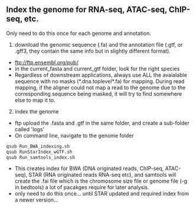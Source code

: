 ## Index the genome for RNA-seq, ATAC-seq, ChIP-seq, etc.

Only need to do this once for each genome and annotation.

1. download the genomic sequence (.fa) and the annotation file (.gtf, or .gff3, they contain the same info but in slightly different format).
- ftp://ftp.ensembl.org/pub/
- in the current_fasta and current_gtf folder, look for the right species
- Regardless of downstream applications, always use ALL the avaialable sequence with no masks (\*.dna.toplevel\*.fa) for mapping. During read mapping, if the aligner could not map a read to the genome due to the corresponding sequence being masked, it will try to find somewhere else to map it to.


2. index the genome
- ftp upload the .fasta and .gtf in the same folder, and create a sub-folder called 'logs'
- On command line, navigate to the genome folder
```bash
qsub Run_BWA_indexing.sh
qsub RunStarIndex_wGTF.sh
qsub Run_samtools_index.sh
```

- This creates index for BWA (DNA originated reads, ChIP-seq, ATAC-seq), STAR (RNA originated reads RNA-seq etc), and samtools will create the .fai file which is the chromosome size file or genome file (-g in bedtools) a lot of pacakges require for later analysis.
- only need to do this once... until STAR updated and required index from a newer version...
